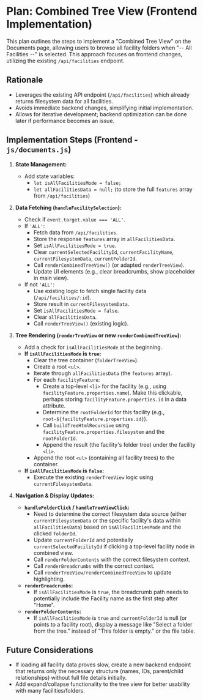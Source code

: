 # Plan: Combined Tree View (Frontend Implementation)

This plan outlines the steps to implement a "Combined Tree View" on the Documents page, allowing users to browse all facility folders when "-- All Facilities --" is selected. This approach focuses on frontend changes, utilizing the existing `/api/facilities` endpoint.

## Rationale

*   Leverages the existing API endpoint (`/api/facilities`) which already returns filesystem data for all facilities.
*   Avoids immediate backend changes, simplifying initial implementation.
*   Allows for iterative development; backend optimization can be done later if performance becomes an issue.

## Implementation Steps (Frontend - `js/documents.js`)

1.  **State Management:**
    *   Add state variables:
        *   `let isAllFacilitiesMode = false;`
        *   `let allFacilitiesData = null;` (to store the full `features` array from `/api/facilities`)

2.  **Data Fetching (`handleFacilitySelection`):**
    *   Check if `event.target.value === 'ALL'`.
    *   If `'ALL'`:
        *   Fetch data from `/api/facilities`.
        *   Store the response `features` array in `allFacilitiesData`.
        *   Set `isAllFacilitiesMode = true`.
        *   Clear `currentSelectedFacilityId`, `currentFacilityName`, `currentFilesystemData`, `currentFolderId`.
        *   Call `renderCombinedTreeView()` (or adapted `renderTreeView`).
        *   Update UI elements (e.g., clear breadcrumbs, show placeholder in main view).
    *   If not `'ALL'`:
        *   Use existing logic to fetch single facility data (`/api/facilities/:id`).
        *   Store result in `currentFilesystemData`.
        *   Set `isAllFacilitiesMode = false`.
        *   Clear `allFacilitiesData`.
        *   Call `renderTreeView()` (existing logic).

3.  **Tree Rendering (`renderTreeView` or new `renderCombinedTreeView`):**
    *   Add a check for `isAllFacilitiesMode` at the beginning.
    *   **If `isAllFacilitiesMode` is `true`:**
        *   Clear the tree container (`folderTreeView`).
        *   Create a root `<ul>`.
        *   Iterate through `allFacilitiesData` (the `features` array).
        *   For each `facilityFeature`:
            *   Create a top-level `<li>` for the facility (e.g., using `facilityFeature.properties.name`). Make this clickable, perhaps storing `facilityFeature.properties.id` in a data attribute.
            *   Determine the `rootFolderId` for this facility (e.g., `root-${facilityFeature.properties.id}`).
            *   Call `buildTreeHtmlRecursive` using `facilityFeature.properties.filesystem` and the `rootFolderId`.
            *   Append the result (the facility's folder tree) under the facility `<li>`.
        *   Append the root `<ul>` (containing all facility trees) to the container.
    *   **If `isAllFacilitiesMode` is `false`:**
        *   Execute the existing `renderTreeView` logic using `currentFilesystemData`.

4.  **Navigation & Display Updates:**
    *   **`handleFolderClick` / `handleTreeViewClick`:**
        *   Need to determine the correct filesystem data source (either `currentFilesystemData` or the specific facility's data within `allFacilitiesData`) based on `isAllFacilitiesMode` and the clicked `folderId`.
        *   Update `currentFolderId` and potentially `currentSelectedFacilityId` if clicking a top-level facility node in combined view.
        *   Call `renderFolderContents` with the correct filesystem context.
        *   Call `renderBreadcrumbs` with the correct context.
        *   Call `renderTreeView/renderCombinedTreeView` to update highlighting.
    *   **`renderBreadcrumbs`:**
        *   If `isAllFacilitiesMode` is `true`, the breadcrumb path needs to potentially include the Facility name as the first step after "Home".
    *   **`renderFolderContents`:**
        *   If `isAllFacilitiesMode` is `true` and `currentFolderId` is null (or points to a facility root), display a message like "Select a folder from the tree." instead of "This folder is empty." or the file table.

## Future Considerations

*   If loading all facility data proves slow, create a new backend endpoint that returns only the necessary structure (names, IDs, parent/child relationships) without full file details initially.
*   Add expand/collapse functionality to the tree view for better usability with many facilities/folders.